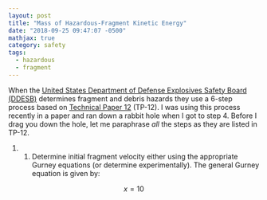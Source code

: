 ```yaml
---
layout: post
title: "Mass of Hazardous-Fragment Kinetic Energy"
date: "2018-09-25 09:47:07 -0500"
mathjax: true
category: safety
tags:
  - hazardous
  - fragment
---
```


When the [United States Department of Defense Explosives Safety Board (DDESB)][9615d5d6] determines fragment and debris hazards they use a 6-step process based on [Technical Paper 12][1096b4d4] (TP-12).  I was using this process recently in a paper and ran down a rabbit hole when I got to step 4.  Before I drag you down the hole, let me paraphrase *all* the steps as they are listed in TP-12.

1.  1. Determine initial fragment velocity either using the appropriate Gurney equations (or determine experimentally). The general Gurney equation is given by:

$$x=10$$

  [1096b4d4]: http://www.esd.whs.mil/Portals/54/Documents/FOID/Reading%20Room/Other/10-F-0806_Fragment_and_Debris_Hazards.pdf "Fragment and Debris Hazards"
  [9615d5d6]: https://www.denix.osd.mil/ddes/home/ "DDESB"
